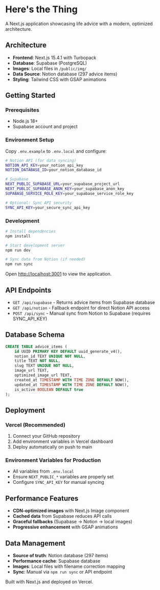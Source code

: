 # Here's the Thing

A Next.js application showcasing life advice with a modern, optimized architecture.

## Architecture

- **Frontend**: Next.js 15.4.1 with Turbopack
- **Database**: Supabase (PostgreSQL)
- **Images**: Local files in `/public/img/`
- **Data Source**: Notion database (297 advice items)
- **Styling**: Tailwind CSS with GSAP animations

## Getting Started

### Prerequisites
- Node.js 18+
- Supabase account and project

### Environment Setup

Copy `.env.example` to `.env.local` and configure:

```bash
# Notion API (for data syncing)
NOTION_API_KEY=your_notion_api_key
NOTION_DATABASE_ID=your_notion_database_id

# Supabase
NEXT_PUBLIC_SUPABASE_URL=your_supabase_project_url
NEXT_PUBLIC_SUPABASE_ANON_KEY=your_supabase_anon_key
SUPABASE_SERVICE_ROLE_KEY=your_supabase_service_role_key

# Optional: Sync API security
SYNC_API_KEY=your_secure_sync_api_key
```

### Development

```bash
# Install dependencies
npm install

# Start development server
npm run dev

# Sync data from Notion (if needed)
npm run sync
```

Open [http://localhost:3001](http://localhost:3001) to view the application.

## API Endpoints

- `GET /api/supabase` - Returns advice items from Supabase database
- `GET /api/notion` - Fallback endpoint for direct Notion API access
- `POST /api/sync` - Manual sync from Notion to Supabase (requires SYNC_API_KEY)

## Database Schema

```sql
CREATE TABLE advice_items (
    id UUID PRIMARY KEY DEFAULT uuid_generate_v4(),
    notion_id TEXT UNIQUE NOT NULL,
    title TEXT NOT NULL,
    slug TEXT UNIQUE NOT NULL,
    image_url TEXT,
    optimized_image_url TEXT,
    created_at TIMESTAMP WITH TIME ZONE DEFAULT NOW(),
    updated_at TIMESTAMP WITH TIME ZONE DEFAULT NOW(),
    is_active BOOLEAN DEFAULT true
);
```

## Deployment

### Vercel (Recommended)
1. Connect your GitHub repository
2. Add environment variables in Vercel dashboard
3. Deploy automatically on push to main

### Environment Variables for Production
- All variables from `.env.local`
- Ensure `NEXT_PUBLIC_*` variables are properly set
- Configure `SYNC_API_KEY` for manual syncing

## Performance Features

- **CDN-optimized images** with Next.js Image component
- **Cached data** from Supabase reduces API calls
- **Graceful fallbacks** (Supabase → Notion → local images)
- **Progressive enhancement** with GSAP animations

## Data Management

- **Source of truth**: Notion database (297 items)
- **Performance cache**: Supabase database
- **Images**: Local files with filename correction mapping
- **Sync**: Manual via `npm run sync` or API endpoint

Built with Next.js and deployed on Vercel.
